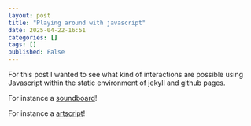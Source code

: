 ```yaml
---
layout: post
title: "Playing around with javascript"
date: 2025-04-22-16:51
categories: []
tags: []
published: False
---
```


For this post I wanted to see what kind of interactions are possible using Javascript within the static environment of jekyll and github pages. 

For instance a [soundboard](https://dccdelang.github.io/dev-blog-dante/soundboard/)!

For instance a [artscript](https://dccdelang.github.io/dev-blog-dante/artscript/)!  <!--(http://127.0.0.1:4000/artscript/)! -->
